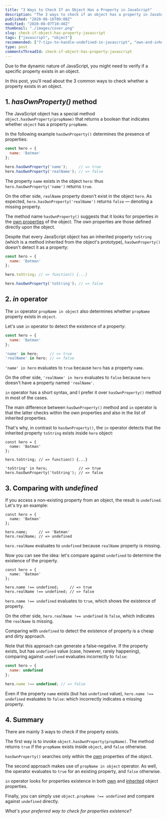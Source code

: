```yaml
---
title: "3 Ways to Check If an Object Has a Property in JavaScript"
description: "The 3 ways to check if an object has a property in JavaScript: hasOwnProperty() method, in operator, comparing with undefined."
published: "2020-06-16T09:00Z"
modified: "2020-08-07T10:40Z"
thumbnail: "./images/cover.png"
slug: check-if-object-has-property-javascript
tags: ["javascript", "object"]
recommended: ["7-tips-to-handle-undefined-in-javascript", "own-and-inherited-properties-in-javascript"]
type: post
commentsThreadId: check-if-object-has-property-javascript
---
```


Due to the dynamic nature of JavaScript, you might need to verify if a specific property exists in an object.  

In this post, you'll read about the 3 common ways to check whether a property exists in an object.

## 1. *hasOwnProperty()* method

The JavaScript object has a special method `object.hasOwnProperty(propName)` that returns a boolean that indicates whether `object` has a property `propName`. 

In the following example `hasOwnProperty()` determines the presence of properties:

```javascript
const hero = {
  name: 'Batman'
};

hero.hasOwnProperty('name');     // => true
hero.hasOwnProperty('realName'); // => false
```

The property `name` exists in the object `hero`: thus `hero.hasOwnProperty('name')` returns `true`.  

On the other side, `realName` property doesn't exist in the object `hero`. As expected, `hero.hasOwnProperty('realName')` returns `false` &mdash; denoting a missing property.  

The method name `hasOwnProperty()` suggests that it looks for properties in the [own properties](/own-and-inherited-properties-in-javascript/#1-own-properties) of the object. The own properties are those defined directly upon the object.  

Despite that every JavaScript object has an inherited property `toString` (which is a method inherited from the object's prototype), `hasOwnProperty()` doesn't detect it as a property:

```javascript
const hero = {
  name: 'Batman'
};

hero.toString; // => function() {...}

hero.hasOwnProperty('toString'); // => false
```

## 2. *in* operator

The `in` operator `propName in object` also determines whether `propName` property exists in `object`.  

Let's use `in` operator to detect the existence of a property:

```javascript
const hero = {
  name: 'Batman'
};

'name' in hero;     // => true
'realName' in hero; // => false
```

`'name' in hero` evaluates to `true` because `hero` has a property `name`. 

On the other side, `'realName' in hero` evaluates to `false` because `hero` doesn't have a property named `'realName'`.  

`in` operator has a short syntax, and I prefer it over `hasOwnProperty()` method in most of the cases.  

The main difference between `hasOwnProperty()` method and `in` operator is that the latter checks within the own properties and also in the list of inherited properties.  

That's why, in contrast to `hasOwnProperty()`, the `in` operator detects that the inherited property `toString` exists inside `hero` object:

```javascript{7-8}
const hero = {
  name: 'Batman'
};

hero.toString; // => function() {...}

'toString' in hero;              // => true
hero.hasOwnProperty('toString'); // => false
```

## 3. Comparing with *undefined*

If you access a non-existing property from an object, the result is `undefined`. Let's try an example:

```javascript{6}
const hero = {
  name: 'Batman'
};

hero.name;     // => 'Batman'
hero.realName; // => undefined
```

`hero.realName` evaluates to `undefined` because `realName` property is missing.  

Now you can see the idea: let's compare against `undefined` to determine the existence of the property.  

```javascript{6}
const hero = {
  name: 'Batman'
};

hero.name !== undefined;     // => true
hero.realName !== undefined; // => false
```

`hero.name !== undefined` evaluates to `true`, which shows the existence of property. 

On the other side, `hero.realName !== undefined` is `false`, which indicates the `realName` is missing.  

Comparing with `undefined` to detect the existence of property is a cheap and dirty approach. 

Note that this approach can generate a false-negative. If the property exists, but has `undefined` value (case, however, rarely happening), comparing against `undefined` evaluates incorrectly to `false`:

```javascript
const hero = {
  name: undefined
};

hero.name !== undefined; // => false
```

Even if the property `name` exists (but has `undefined` value), `hero.name !== undefined` evaluates to `false`: which incorrectly indicates a missing property.  

## 4. Summary

There are mainly 3 ways to check if the property exists.  

The first way is to invoke `object.hasOwnProperty(propName)`. The method returns `true` if the `propName` exists inside `object`, and `false` otherwise.  

`hasOwnProperty()` searches only within the [own](/own-and-inherited-properties-in-javascript/#1-own-properties) properties of the object.  

The second approach makes use of `propName in object` operator. As well, the operator evaluates to `true` for an existing property, and `false` otherwise.  

`in` operator looks for properties existence in both [own](/own-and-inherited-properties-in-javascript/#1-own-properties) and [inherited](/own-and-inherited-properties-in-javascript/#2-inherited-properties) object properties.  

Finally, you can simply use `object.propName !== undefined` and compare against `undefined` directly.  

*What's your preferred way to check for properties existence?*